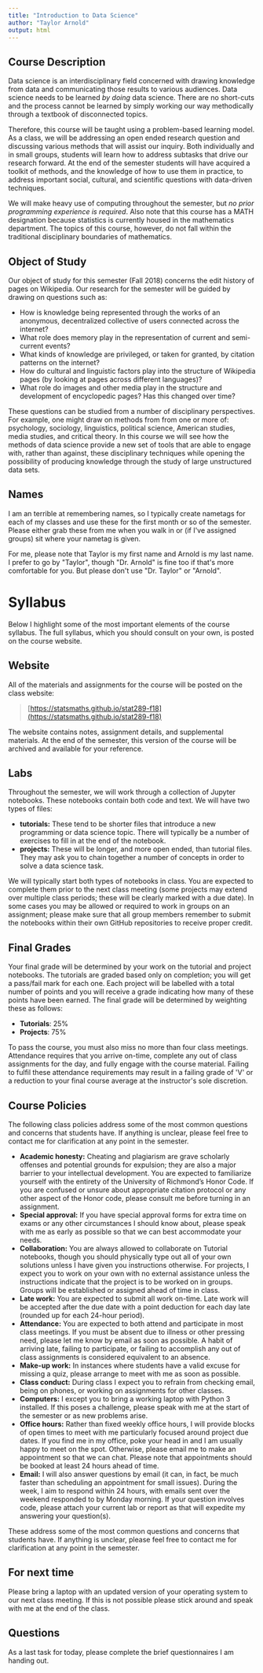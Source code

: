 ```yaml
---
title: "Introduction to Data Science"
author: "Taylor Arnold"
output: html
---
```




## Course Description

Data science is an interdisciplinary field concerned with drawing knowledge
from data and communicating those results to various audiences. Data
science needs to be learned *by doing* data science. There are
no short-cuts and the process cannot be learned by simply working our way
methodically through a textbook of disconnected topics.

Therefore, this course will be taught using a problem-based learning model. As
a class, we will be addressing an open ended research question and discussing
various methods that will assist our inquiry. Both individually and in small
groups, students will learn how to address subtasks that drive
our research forward. At the end of the semester students will have acquired
a toolkit of methods, and the knowledge of how to use them in practice, to
address important social, cultural, and scientific questions with data-driven
techniques.

We will make heavy use of computing throughout the semester, but *no
prior programming experience is required*. Also note that this course has a
MATH designation because statistics is currently housed in the mathematics
department. The topics of this course, however, do not fall within the
traditional disciplinary boundaries of mathematics.

## Object of Study

Our object of study for this semester (Fall 2018) concerns the edit history
of pages on Wikipedia. Our research for the semester will be guided by drawing
on questions such as:

- How is knowledge being represented through the works of an anonymous,
decentralized collective of users connected across the internet?
- What role does memory play in the representation of current and
semi-current events?
- What kinds of knowledge are privileged, or taken for granted, by
citation patterns on the internet?
- How do cultural and linguistic factors play into the structure of
Wikipedia pages (by looking at pages across different languages)?
- What role do images and other media play in the structure and
development of encyclopedic pages? Has this changed over time?

These questions can be studied from a number of disciplinary perspectives.
For example, one might draw on methods from from one or more of: psychology,
sociology, linguistics, political science, American studies, media studies,
and critical theory. In this course we will see how the methods of data
science provide a new set of tools that are able to engage with, rather than
against, these disciplinary techniques while opening the possibility of
producing knowledge through the study of large unstructured data sets.

## Names

I am an terrible at remembering names, so I typically create nametags for
each of my classes and use these for the first month or so of the semester.
Please either grab these from me when you walk in or (if I've assigned groups)
sit where your nametag is given.

For me, please note that Taylor is my first name and Arnold is my last name.
I prefer to go by "Taylor", though "Dr. Arnold" is fine too if that's more
comfortable for you. But please don't use "Dr. Taylor" or "Arnold".

# Syllabus

Below I highlight some of the most important elements of the course syllabus.
The full syllabus, which you should consult on your own, is posted on the
course website.

## Website

All of the materials and assignments for the course will be posted
on the class website:

> [https://statsmaths.github.io/stat289-f18](https://statsmaths.github.io/stat289-f18)

The website contains notes, assignment details, and
supplemental materials. At the end of the semester, this version of
the course will be archived and available for your reference.

## Labs

Throughout the semester, we will work through a collection of Jupyter
notebooks. These notebooks contain both code and text. We will have two types
of files:

- **tutorials:** These tend to be shorter files that introduce a new
programming or data science topic. There will typically be a number of
exercises to fill in at the end of the notebook.
- **projects:** These will be longer, and more open ended, than
tutorial files. They may ask you to chain together a number of concepts in
order to solve a data science task.

We will typically start both types of notebooks in class. You are expected to
complete them prior to the next class meeting (some projects may extend over
multiple class periods; these will be clearly marked with a due date). In some
cases you may be allowed or required to work in groups on an assignment; please
make sure that all group members remember to submit the notebooks within their
own GitHub repositories to receive proper credit.

## Final Grades

Your final grade will be determined by your work on the tutorial and project
notebooks. The tutorials are graded based only on completion; you will get a
pass/fail mark for each one. Each project will be labelled with a total number
of points and you will receive a grade indicating how many of these points have
been earned. The final grade will be determined by weighting these as follows:

- **Tutorials**: 25%
- **Projects**: 75%

To pass the course, you must also miss no more than four class meetings.
Attendance requires that you arrive on-time, complete any out of class
assignments for the day, and fully engage with the course material.
Failing to fulfil these attendance requirements may result in a failing
grade of 'V' or a reduction to your final course average at the instructor's
sole discretion.

## Course Policies

The following class policies address some of the most common
questions and concerns that students have. If anything is
unclear, please feel free to contact me for clarification at
any point in the semester.

- **Academic honesty:** Cheating and plagiarism are grave scholarly
offenses and potential grounds
for expulsion; they are also a major barrier to your intellectual development.
You are expected to familiarize yourself with the entirety of the
University of Richmond’s Honor Code. If you are confused or unsure about
appropriate citation protocol or any other aspect of the Honor code,
please consult me before turning in an assignment.
- **Special approval:** If you have special approval forms for extra
time on exams or any other circumstances I should know about, please speak
with me as early as possible so that we can best accommodate your needs.
- **Collaboration:** You are always allowed to collaborate on Tutorial
notebooks, though you should physically type out all of your own solutions
unless I have given you instructions otherwise. For projects, I expect you to
work on your own with no external assistance unless the instructions indicate
that the project is to be worked on in groups. Groups will be established or
assigned ahead of time in class.
- **Late work:** You are expected to submit all work on-time. Late
work will be accepted after the due date with a point deduction for each day
late (rounded up for each 24-hour period).
- **Attendance:** You are expected to both attend and participate in most
class meetings. If you must be absent due to illness or other pressing
need, please let me know by email as soon as possible. A habit of arriving
late, failing to participate, or failing to accomplish any out of class assignments
is considered equivalent to an absence.
- **Make-up work:** In instances where students have a valid excuse for
missing a quiz, please arrange to meet with me as soon as possible.
- **Class conduct:** During class I expect you to refrain from checking
email, being on phones, or working on assignments for other classes.
- **Computers:** I except you to bring a working laptop with Python 3
installed. If this poses a challenge, please speak with me at the
start of the semester or as new problems arise.
- **Office hours:** Rather than fixed weekly office hours, I will
provide blocks of open times to meet with me particularly focused around
project due dates. If you find me in my office, poke your head in and I
am usually happy to meet on the spot. Otherwise, please email me to make an
appointment so that we can chat. Please note that appointments should
be booked at least 24 hours ahead of time.
- **Email:** I will also answer questions by email (it can, in fact,
be much faster than scheduling an appointment for small issues). During the
week, I aim to respond within 24 hours, with emails sent over the weekend
responded to by Monday morning. If your question involves code, please attach
your current lab or report as that will expedite my answering your question(s).

These address some of the most common questions and concerns that
students have. If anything is unclear, please feel free to contact
me for clarification at any point in the semester.

## For next time

Please bring a laptop with an updated version of your operating system to our
next class meeting. If this is not possible please stick around and speak with
me at the end of the class.

## Questions

As a last task for today, please complete the brief questionnaires I am handing
out.

